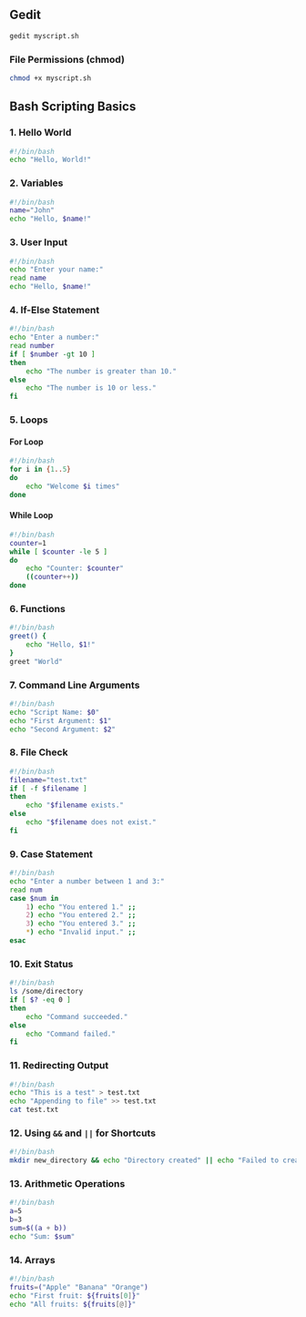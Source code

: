 ## Gedit 
```bash
gedit myscript.sh
```

### File Permissions (chmod)
```bash
chmod +x myscript.sh
```
## Bash Scripting Basics

### 1. Hello World
```bash
#!/bin/bash
echo "Hello, World!"
```

### 2. Variables
```bash
#!/bin/bash
name="John"
echo "Hello, $name!"
```

### 3. User Input
```bash
#!/bin/bash
echo "Enter your name:"
read name
echo "Hello, $name!"
```

### 4. If-Else Statement
```bash
#!/bin/bash
echo "Enter a number:"
read number
if [ $number -gt 10 ]
then
    echo "The number is greater than 10."
else
    echo "The number is 10 or less."
fi
```

### 5. Loops

#### For Loop
```bash
#!/bin/bash
for i in {1..5}
do
    echo "Welcome $i times"
done
```

#### While Loop
```bash
#!/bin/bash
counter=1
while [ $counter -le 5 ]
do
    echo "Counter: $counter"
    ((counter++))
done
```

### 6. Functions
```bash
#!/bin/bash
greet() {
    echo "Hello, $1!"
}
greet "World"
```

### 7. Command Line Arguments
```bash
#!/bin/bash
echo "Script Name: $0"
echo "First Argument: $1"
echo "Second Argument: $2"
```

### 8. File Check
```bash
#!/bin/bash
filename="test.txt"
if [ -f $filename ]
then
    echo "$filename exists."
else
    echo "$filename does not exist."
fi
```

### 9. Case Statement
```bash
#!/bin/bash
echo "Enter a number between 1 and 3:"
read num
case $num in
    1) echo "You entered 1." ;;
    2) echo "You entered 2." ;;
    3) echo "You entered 3." ;;
    *) echo "Invalid input." ;;
esac
```

### 10. Exit Status
```bash
#!/bin/bash
ls /some/directory
if [ $? -eq 0 ]
then
    echo "Command succeeded."
else
    echo "Command failed."
fi
```

### 11. Redirecting Output
```bash
#!/bin/bash
echo "This is a test" > test.txt
echo "Appending to file" >> test.txt
cat test.txt
```

### 12. Using `&&` and `||` for Shortcuts
```bash
#!/bin/bash
mkdir new_directory && echo "Directory created" || echo "Failed to create directory"
```

### 13. Arithmetic Operations
```bash
#!/bin/bash
a=5
b=3
sum=$((a + b))
echo "Sum: $sum"
```

### 14. Arrays
```bash
#!/bin/bash
fruits=("Apple" "Banana" "Orange")
echo "First fruit: ${fruits[0]}"
echo "All fruits: ${fruits[@]}"
```

